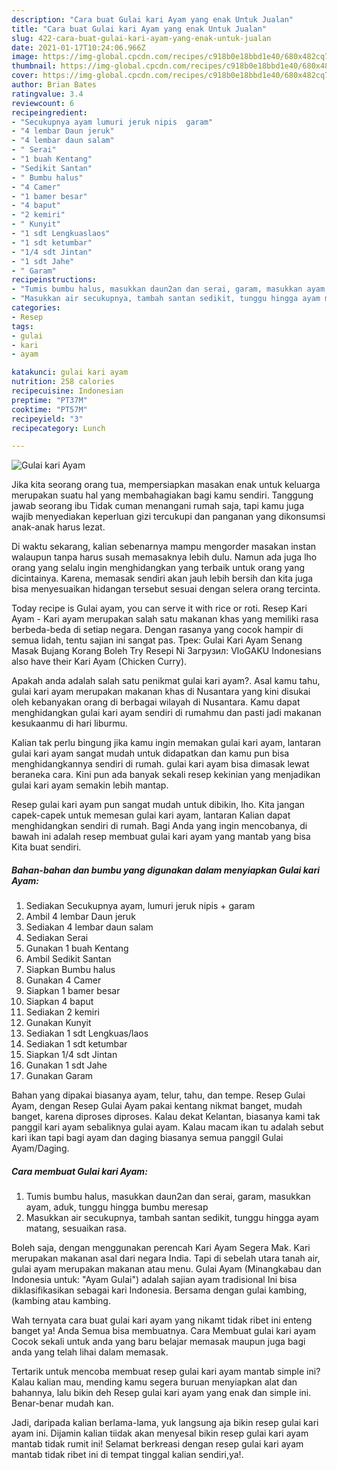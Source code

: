 ```yaml
---
description: "Cara buat Gulai kari Ayam yang enak Untuk Jualan"
title: "Cara buat Gulai kari Ayam yang enak Untuk Jualan"
slug: 422-cara-buat-gulai-kari-ayam-yang-enak-untuk-jualan
date: 2021-01-17T10:24:06.966Z
image: https://img-global.cpcdn.com/recipes/c918b0e18bbd1e40/680x482cq70/gulai-kari-ayam-foto-resep-utama.jpg
thumbnail: https://img-global.cpcdn.com/recipes/c918b0e18bbd1e40/680x482cq70/gulai-kari-ayam-foto-resep-utama.jpg
cover: https://img-global.cpcdn.com/recipes/c918b0e18bbd1e40/680x482cq70/gulai-kari-ayam-foto-resep-utama.jpg
author: Brian Bates
ratingvalue: 3.4
reviewcount: 6
recipeingredient:
- "Secukupnya ayam lumuri jeruk nipis  garam"
- "4 lembar Daun jeruk"
- "4 lembar daun salam"
- " Serai"
- "1 buah Kentang"
- "Sedikit Santan"
- " Bumbu halus"
- "4 Camer"
- "1 bamer besar"
- "4 baput"
- "2 kemiri"
- " Kunyit"
- "1 sdt Lengkuaslaos"
- "1 sdt ketumbar"
- "1/4 sdt Jintan"
- "1 sdt Jahe"
- " Garam"
recipeinstructions:
- "Tumis bumbu halus, masukkan daun2an dan serai, garam, masukkan ayam, aduk, tunggu hingga bumbu meresap"
- "Masukkan air secukupnya, tambah santan sedikit, tunggu hingga ayam matang, sesuaikan rasa."
categories:
- Resep
tags:
- gulai
- kari
- ayam

katakunci: gulai kari ayam 
nutrition: 258 calories
recipecuisine: Indonesian
preptime: "PT37M"
cooktime: "PT57M"
recipeyield: "3"
recipecategory: Lunch

---
```



![Gulai kari Ayam](https://img-global.cpcdn.com/recipes/c918b0e18bbd1e40/680x482cq70/gulai-kari-ayam-foto-resep-utama.jpg)

Jika kita seorang orang tua, mempersiapkan masakan enak untuk keluarga merupakan suatu hal yang membahagiakan bagi kamu sendiri. Tanggung jawab seorang ibu Tidak cuman menangani rumah saja, tapi kamu juga wajib menyediakan keperluan gizi tercukupi dan panganan yang dikonsumsi anak-anak harus lezat.

Di waktu  sekarang, kalian sebenarnya mampu mengorder masakan instan walaupun tanpa harus susah memasaknya lebih dulu. Namun ada juga lho orang yang selalu ingin menghidangkan yang terbaik untuk orang yang dicintainya. Karena, memasak sendiri akan jauh lebih bersih dan kita juga bisa menyesuaikan hidangan tersebut sesuai dengan selera orang tercinta. 

Today recipe is Gulai ayam, you can serve it with rice or roti. Resep Kari Ayam - Kari ayam merupakan salah satu makanan khas yang memiliki rasa berbeda-beda di setiap negara. Dengan rasanya yang cocok hampir di semua lidah, tentu sajian ini sangat pas. Трек: Gulai Kari Ayam Senang Masak Bujang Korang Boleh Try Resepi Ni Загрузил: VloGAKU Indonesians also have their Kari Ayam (Chicken Curry).

Apakah anda adalah salah satu penikmat gulai kari ayam?. Asal kamu tahu, gulai kari ayam merupakan makanan khas di Nusantara yang kini disukai oleh kebanyakan orang di berbagai wilayah di Nusantara. Kamu dapat menghidangkan gulai kari ayam sendiri di rumahmu dan pasti jadi makanan kesukaanmu di hari liburmu.

Kalian tak perlu bingung jika kamu ingin memakan gulai kari ayam, lantaran gulai kari ayam sangat mudah untuk didapatkan dan kamu pun bisa menghidangkannya sendiri di rumah. gulai kari ayam bisa dimasak lewat beraneka cara. Kini pun ada banyak sekali resep kekinian yang menjadikan gulai kari ayam semakin lebih mantap.

Resep gulai kari ayam pun sangat mudah untuk dibikin, lho. Kita jangan capek-capek untuk memesan gulai kari ayam, lantaran Kalian dapat menghidangkan sendiri di rumah. Bagi Anda yang ingin mencobanya, di bawah ini adalah resep membuat gulai kari ayam yang mantab yang bisa Kita buat sendiri.

<!--inarticleads1-->

##### Bahan-bahan dan bumbu yang digunakan dalam menyiapkan Gulai kari Ayam:

1. Sediakan Secukupnya ayam, lumuri jeruk nipis + garam
1. Ambil 4 lembar Daun jeruk
1. Sediakan 4 lembar daun salam
1. Sediakan  Serai
1. Gunakan 1 buah Kentang
1. Ambil Sedikit Santan
1. Siapkan  Bumbu halus
1. Gunakan 4 Camer
1. Siapkan 1 bamer besar
1. Siapkan 4 baput
1. Sediakan 2 kemiri
1. Gunakan  Kunyit
1. Sediakan 1 sdt Lengkuas/laos
1. Sediakan 1 sdt ketumbar
1. Siapkan 1/4 sdt Jintan
1. Gunakan 1 sdt Jahe
1. Gunakan  Garam


Bahan yang dipakai biasanya ayam, telur, tahu, dan tempe. Resep Gulai Ayam, dengan Resep Gulai Ayam pakai kentang nikmat banget, mudah banget, karena diproses diproses. Kalau dekat Kelantan, biasanya kami tak panggil kari ayam sebaliknya gulai ayam. Kalau macam ikan tu adalah sebut kari ikan tapi bagi ayam dan daging biasanya semua panggil Gulai Ayam/Daging. 

<!--inarticleads2-->

##### Cara membuat Gulai kari Ayam:

1. Tumis bumbu halus, masukkan daun2an dan serai, garam, masukkan ayam, aduk, tunggu hingga bumbu meresap
1. Masukkan air secukupnya, tambah santan sedikit, tunggu hingga ayam matang, sesuaikan rasa.


Boleh saja, dengan menggunakan perencah Kari Ayam Segera Mak. Kari merupakan makanan asal dari negara India. Tapi di sebelah utara tanah air, gulai ayam merupakan makanan atau menu. Gulai Ayam (Minangkabau dan Indonesia untuk: &#34;Ayam Gulai&#34;) adalah sajian ayam tradisional Ini bisa diklasifikasikan sebagai kari Indonesia. Bersama dengan gulai kambing, (kambing atau kambing. 

Wah ternyata cara buat gulai kari ayam yang nikamt tidak ribet ini enteng banget ya! Anda Semua bisa membuatnya. Cara Membuat gulai kari ayam Cocok sekali untuk anda yang baru belajar memasak maupun juga bagi anda yang telah lihai dalam memasak.

Tertarik untuk mencoba membuat resep gulai kari ayam mantab simple ini? Kalau kalian mau, mending kamu segera buruan menyiapkan alat dan bahannya, lalu bikin deh Resep gulai kari ayam yang enak dan simple ini. Benar-benar mudah kan. 

Jadi, daripada kalian berlama-lama, yuk langsung aja bikin resep gulai kari ayam ini. Dijamin kalian tiidak akan menyesal bikin resep gulai kari ayam mantab tidak rumit ini! Selamat berkreasi dengan resep gulai kari ayam mantab tidak ribet ini di tempat tinggal kalian sendiri,ya!.

